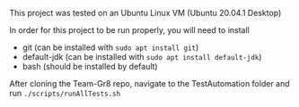 This project was tested on an Ubuntu Linux VM (Ubuntu 20.04.1 Desktop)

In order for this project to be run properly, you will need to install
* git (can be installed with `sudo apt install git`)
* default-jdk (can be installed with `sudo apt install default-jdk`)
* bash (should be installed by default)

After cloning the Team-Gr8 repo, navigate to the TestAutomation folder and run `./scripts/runAllTests.sh`
